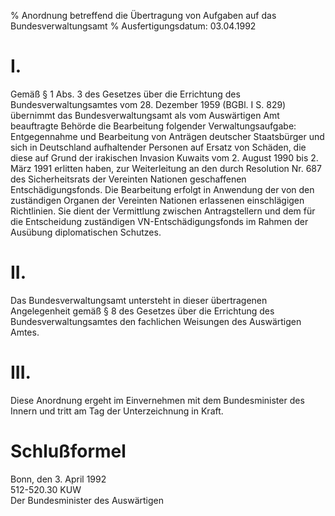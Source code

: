 % Anordnung betreffend die Übertragung von Aufgaben auf das Bundesverwaltungsamt
% Ausfertigungsdatum: 03.04.1992
 
# I.

Gemäß § 1 Abs. 3 des Gesetzes über die Errichtung des Bundesverwaltungsamtes vom 28. Dezember 1959 (BGBl. I S. 829) übernimmt das Bundesverwaltungsamt als vom Auswärtigen Amt beauftragte Behörde die Bearbeitung folgender Verwaltungsaufgabe:  
Entgegennahme und Bearbeitung von Anträgen deutscher Staatsbürger und sich in Deutschland aufhaltender Personen auf Ersatz von Schäden, die diese auf Grund der irakischen Invasion Kuwaits vom 2. August 1990 bis 2. März 1991 erlitten haben, zur Weiterleitung an den durch Resolution Nr. 687 des Sicherheitsrats der Vereinten Nationen geschaffenen Entschädigungsfonds. Die Bearbeitung erfolgt in Anwendung der von den zuständigen Organen der Vereinten Nationen erlassenen einschlägigen Richtlinien. Sie dient der Vermittlung zwischen Antragstellern und dem für die Entscheidung zuständigen VN-Entschädigungsfonds im Rahmen der Ausübung diplomatischen Schutzes.

# II.

Das Bundesverwaltungsamt untersteht in dieser übertragenen Angelegenheit gemäß § 8 des Gesetzes über die Errichtung des Bundesverwaltungsamtes den fachlichen Weisungen des Auswärtigen Amtes.

# III.

Diese Anordnung ergeht im Einvernehmen mit dem Bundesminister des Innern und tritt am Tag der Unterzeichnung in Kraft.

# Schlußformel

Bonn, den 3. April 1992  
512-520.30 KUW  
Der Bundesminister des Auswärtigen

